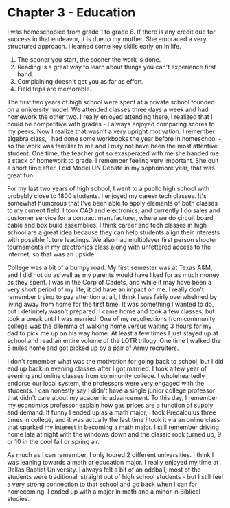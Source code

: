 # Chapter 3 - Education

I was homeschooled from grade 1 to grade 8.  If there is any credit due for success in that endeavor, it is due to my mother.  She embraced a very structured approach.  I learned some key skills early on in life.

1. The sooner you start, the sooner the work is done.
2. Reading is a great way to learn about things you can't experience first hand.
3. Complaining doesn't get you as far as effort.
4. Field trips are memorable.

The first two years of high school were spent at a private school founded on a university model.  We attended classes three days a week and had homework the other two.  I really enjoyed attending there, I realized that I could be competitive with grades - I always enjoyed comparing scores to my peers.  Now I realize that wasn't a very upright motivation.  I remember algebra class, I had done some workbooks the year before in homeschool - so the work was familiar to me and I may not have been the most attentive student.  One time, the teacher got so exasperated with me she handed me a stack of homework to grade.  I remember feeling very important.  She quit a short time after.  I did Model UN Debate in my sophomore year, that was great fun.

For my last two years of high school, I went to a public high school with probably close to 1800 students.  I enjoyed my career tech classes.  It's somewhat humorous that I've been able to apply elements of both classes to my current field.  I took CAD and electronics, and currently I do sales and customer service for a contract manufacturer, where we do circuit board, cable and box build assemblies.  I think career and tech classes in high school are a great idea because they can help students align their interests with possible future leadings.  We also had multiplayer first person shooter tournaments in my electronics class along with unfettered access to the internet, so that was an upside.

College was a bit of a bumpy road.  My first semester was at Texas A&M, and I did not do as well as my parents would have liked for as much money as they spent.  I was in the Corp of Cadets, and while it may have been a very short period of my life, it did have an impact on me.  I really don't remember trying to pay attention at all, I think I was fairly overwhelmed by living away from home for the first time.  It was something I wanted to do, but I definitely wasn't prepared.  I came home and took a few classes, but took a break until I was married.  One of my recollections from community college was the dilemma of walking home versus waiting 3 hours for my dad to pick me up on his way home.  At least a few times I just stayed up at school and read an entire volume of the LOTR trilogy.  One time I walked the 5 miles home and got picked up by a pair of Army recruiters.

I don't remember what was the motivation for going back to school, but I did end up back in evening classes after I got married.  I took a few year of evening and online classes from community college.  I wholeheartedly endorse our local system, the professors were very engaged with the students.  I can honestly say I didn't have a single junior college professor that didn't care about my academic advancement.  To this day, I remember my economics professor explain how gas prices are a function of supply and demand.  It funny I ended up as a math major, I took Precalculus three times in college, and it was actually the last time I took it via an online class that sparked my interest in becoming a math major.  I still remember driving home late at night with the windows down and the classic rock turned up, 9 or 10 in the cool fall or spring air.

As much as I can remember, I only toured 2 different universities.  I think I was leaning towards a math or education major.  I really enjoyed my time at Dallas Baptist University.  I always felt a bit of an oddball, most of the students were traditional, straight out of high school students - but I still feel a very strong connection to that school and go back when I can for homecoming.  I ended up with a major in math and a minor in Biblical studies.